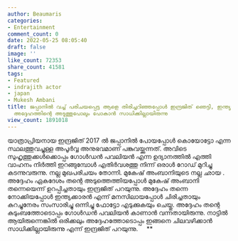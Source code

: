 ```yaml
---
author: Beaumaris
categories:
- Entertainment
comment_count: 0
date: 2022-05-25 08:05:40
draft: false
image: ''
like_count: 72353
share_count: 41581
tags:
- Featured
- indrajith actor
- japan
- Mukesh Ambani
title: ജപ്പാനിൽ വച്ച് പരിചയപ്പെട്ട ആളെ തിരിച്ചറിഞ്ഞപ്പോൾ ഇന്ദ്രജിത് ഞെട്ടി, ഇന്ത്യയിലെങ്കിൽ
  അദ്ദേഹത്തിന്റെ അടുത്തുപോലും പോകാൻ സാധിക്കില്ലായിരുന്നു
view_count: 1891018
---
```


യാത്രാപ്രിയനായ ഇന്ദ്രജിത് 2017 ൽ ജപ്പാനിൽ പോയപ്പോൾ കൊയോട്ടോ എന്ന സ്ഥലത്തുവച്ചുള്ള അപൂർവ്വ അനുഭവമാണ് പങ്കുവയ്ക്കുന്നത്. അവിടെ സുഹൃത്തുക്കൾക്കൊപ്പം ഗോൾഡൻ പവലിയൻ എന്ന ഉദ്യാനത്തിൽ എത്തി വാഹനം നിർത്തി ഇറങ്ങുമ്പോൾ എതിർവശത്തു നിന്ന് ഒരാൾ റോഡ് മുറിച്ചു കടന്നുവരുന്നു. നല്ല മുഖപരിചയം തോന്നി. മുകേഷ് അംബാനിയുടെ നല്ല ഛായ . അദ്ദേഹം ഏകദേശം തന്റെ അടുത്തെത്തിയപ്പോൾ മുകേഷ് അംബാനി തന്നെയെന്ന് ഉറപ്പിച്ചതായും ഇന്ദ്രജിത് പറയുന്നു. അദ്ദേഹം തന്നെ നോക്കിയപ്പോൾ ഇന്ത്യക്കാരൻ എന്ന് മനസിലായപ്പോൾ ചിരിച്ചതായും കുറച്ചുനേരം സംസാരിച്ചു ഒന്നിച്ചു ഫോട്ടോ എടുക്കുകയും ചെയ്തു. അദ്ദേഹം തന്റെ കുടുംബത്തോടൊപ്പം ഗോൾഡൻ പവലിയൻ കാണാൻ വന്നതായിരുന്നു. നാട്ടിൽ ആയിരുന്നെങ്കിൽ ഒരിക്കലും അദ്ദേഹത്തോടൊപ്പം ഇങ്ങനെ ചിലവഴിക്കാൻ സാധിക്കില്ലായിരുന്നു എന്ന് ഇന്ദ്രജിത് പറയുന്നു. &nbsp; &nbsp; **